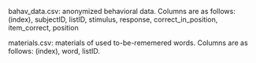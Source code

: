 bahav_data.csv: anonymized behavioral data. Columns are as follows: (index), subjectID, listID, stimulus, response, correct_in_position, item_correct, position

materials.csv: materials of used to-be-rememered words. Columns are as follows: (index), word, listID.
